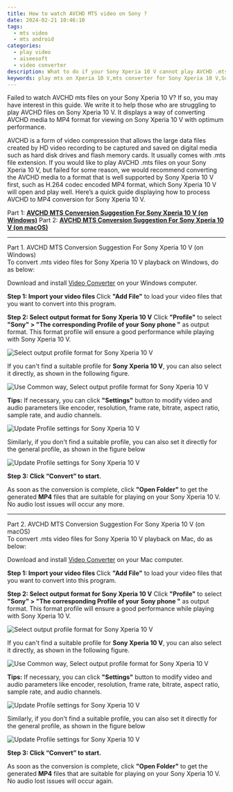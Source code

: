 ```yaml
---
title: How to watch AVCHD MTS video on Sony ?
date: 2024-02-21 10:46:10
tags: 
  - mts video
  - mts android
categories: 
  - play video
  - aiseesoft
  - video converter
description: What to do if your Sony Xperia 10 V cannot play AVCHD .mts video clips? If you fail or have problems playing AVCHD MTS files on your Sony Xperia 10 V, you can follow our solution to solve the issue.
keywords: play mts on Xperia 10 V,mts converter for Sony Xperia 10 V,Sony  playback AVCHD,view mts files on Xperia 10 V,play mts clips on Xperia 10 V,avchd player for Sony Xperia 10 V,video to mts codec converter for android,mts file not supported in Sony Xperia 10 V,mts codec vlc android,playing mts videos on phone android,Sony Xperia 10 V wont play mts,mts converter android 2018
---
```



<div class="atpl-content atpl-for-aiseesoft-video-converter play-mts-on-android">

<div class="atpl-post-description-part-1">
<div class="tpl-content-sub-paragraph-normal">
  <p>
    Failed to watch AVCHD mts files on your Sony Xperia 10 V? If so, you may have interest in this guide. We write it to help those who are struggling to play AVCHD files on Sony Xperia 10 V. It displays a way of converting AVCHD media to MP4 format for viewing on Sony Xperia 10 V with optimum performance.
  </p>
</div>
</div>



<div class="atpl-post-device-model-description">
  
</div>

<div class="atpl-post-description-part-2">
<div class="tpl-content-sub-paragraph-content">
<p>
  AVCHD is a form of video compression that allows the large data files created by HD video recording to be captured and saved on digital media such as hard disk drives and flash memory cards. It usually comes with .mts file extension. If you would like to play AVCHD .mts files on your Sony Xperia 10 V, but failed for some reason, we would recommend converting the AVCHD media to a format that is well supported by Sony Xperia 10 V first, such as H.264 codec encoded MP4 format, which Sony Xperia 10 V will open and play well. Here’s a quick guide displaying how to process AVCHD to MP4 conversion for Sony Xperia 10 V. 
</p>
</div>
</div>

Part 1: <strong><a href="#p1">AVCHD MTS Conversion Suggestion For Sony Xperia 10 V (on Windows)</a></strong>
Part 2: <strong><a href="#p2">AVCHD MTS Conversion Suggestion For Sony Xperia 10 V (on macOS)</a></strong>

<!-- Part 1 -->
<a id="p1" name="p1" ></a><hr>

<div class="atpl-step-part-style">Part 1. AVCHD MTS Conversion Suggestion For Sony Xperia 10 V (on Windows)</div>
To convert .mts video files for Sony Xperia 10 V playback on Windows, do as below:

Download and install <a class="atpl-step-content-a-style" href="https://tools.techidaily.com/aiseesoft-total-video-converter/" target="_blank" rel="noopener">Video Converter</a> on your Windows computer.

<strong>Step 1: Import your video files </strong>
Click <b>"Add File"</b> to load your video files that you want to convert into this program.

<strong>Step 2: Select output format for Sony Xperia 10 V</strong>
Click <b>"Profile"</b> to select <b>"Sony" > "The corresponding Profile of your Sony phone "</b> as output format. This format profile will ensure a good performance while playing with Sony Xperia 10 V.

<img src="https://tools.techidaily.com/images/apps/aiseesoft/video-converter/devices/sony/fv.mp4/win/profile.png" class="atpl-imgstyle" alt="Select output profile format for Sony Xperia 10 V" />

If you can't find a suitable profile for **Sony Xperia 10 V**, you can also select it directly, as shown in the following figure.

<img src="https://tools.techidaily.com/images/apps/aiseesoft/video-converter/devices/common_android/fv.mp4/win/profile.png" class="atpl-imgstyle" alt="Use Common way, Select output profile format for Sony Xperia 10 V" />

<strong>Tips:</strong>
If necessary, you can click <b>"Settings"</b> button to modify video and audio parameters like encoder, resolution, frame rate, bitrate, aspect ratio, sample rate, and audio channels. 

<img src="https://tools.techidaily.com/images/apps/aiseesoft/video-converter/devices/sony/fv.mp4/win/settings-5.png" class="atpl-imgstyle"  alt="Update Profile settings for Sony Xperia 10 V" />

Similarly, if you don't find a suitable profile, you can also set it directly for the general profile, as shown in the figure below

<img src="https://tools.techidaily.com/images/apps/aiseesoft/video-converter/devices/common_android/fv.mp4/win/settings.png" class="atpl-imgstyle"  alt="Update Profile settings for Sony Xperia 10 V" />

<strong>Step 3: Click “Convert” to start.</strong>

As soon as the conversion is complete, click <b>"Open Folder"</b> to get the generated <b>MP4</b> files that are suitable for playing on your Sony Xperia 10 V. No audio lost issues will occur any more.

<!-- Part 2 -->
<a id="p2" name="p2"></a><hr>

<div class="atpl-step-part-style">Part 2. AVCHD MTS Conversion Suggestion For Sony Xperia 10 V (on macOS)</div>
To convert .mts video files for Sony Xperia 10 V playback on Mac, do as below:

Download and install <a class="atpl-step-content-a-style" href="https://tools.techidaily.com/aiseesoft-total-video-converter/" target="_blank" rel="noopener">Video Converter</a> on your Mac computer.

<strong>Step 1: Import your video files </strong>
Click <b>"Add File"</b> to load your video files that you want to convert into this program.

<strong>Step 2: Select output format for Sony Xperia 10 V</strong>
Click <b>"Profile"</b> to select <b>"Sony" > "The corresponding Profile of your Sony phone "</b> as output format. This format profile will ensure a good performance while playing with Sony Xperia 10 V.

<img src="https://tools.techidaily.com/images/apps/aiseesoft/video-converter/devices/sony/fv.mp4/mac/profile.png" class="atpl-imgstyle" alt="Select output profile format for Sony Xperia 10 V" />

If you can't find a suitable profile for **Sony Xperia 10 V**, you can also select it directly, as shown in the following figure.

<img src="https://tools.techidaily.com/images/apps/aiseesoft/video-converter/devices/common_android/fv.mp4/mac/profile.png" class="atpl-imgstyle" alt="Use Common way, Select output profile format for Sony Xperia 10 V" />

<strong>Tips:</strong>
If necessary, you can click <b>"Settings"</b> button to modify video and audio parameters like encoder, resolution, frame rate, bitrate, aspect ratio, sample rate, and audio channels. 

<img src="https://tools.techidaily.com/images/apps/aiseesoft/video-converter/devices/sony/fv.mp4/mac/settings.png" class="atpl-imgstyle"  alt="Update Profile settings for Sony Xperia 10 V" />

Similarly, if you don't find a suitable profile, you can also set it directly for the general profile, as shown in the figure below

<img src="https://tools.techidaily.com/images/apps/aiseesoft/video-converter/devices/common_android/fv.mp4/win/settings.png" class="atpl-imgstyle"  alt="Update Profile settings for Sony Xperia 10 V" />

<strong>Step 3: Click “Convert” to start.</strong>


As soon as the conversion is complete, click <b>"Open Folder"</b> to get the generated <b>MP4</b> files that are suitable for playing on your Sony Xperia 10 V. No audio lost issues will occur again.


<ins class="adsbygoogle"
     style="display:block"
     data-ad-client="ca-pub-7571918770474297"
     data-ad-slot="8358498916"
     data-ad-format="auto"
     data-full-width-responsive="true"></ins>


</div>